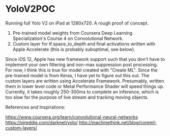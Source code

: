 # YoloV2POC
Running full Yolo V2 on iPad at 1280x720. A rough proof of concept.

1) Pre-trained model weights from Coursera Deep Learning Specialization's Course 4 on Convolutional Network.
2) Custom layer for tf.space_to_depth and final activations written with Apple Accelerate (this is probably suboptimal, see below).

Since iOS 12, Apple has new framework support such that you don't have to implement your own filtering and non-max suppression post 
processing. For now, I think this is true for model created with "Create ML". Since the pre-trained model is from Keras, I have yet to 
figure out this out. The custom layers are written using Accelerate Framework. Presumably, written them in lower level code or Metal 
Performance Shader will speed things up. Currently, it takes roughly 250-300ms to complete an inference, which is too slow for the purpose
of live stream and tracking moving objects.


References and Inspirations:

https://www.coursera.org/learn/convolutional-neural-networks
https://pjreddie.com/darknet/yolo/
http://machinethink.net/blog/coreml-custom-layers/
